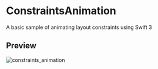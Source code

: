 # ConstraintsAnimation
A basic sample of animating layout constraints using Swift 3

## Preview
![constraints_animation](https://cloud.githubusercontent.com/assets/14030986/20810965/afde7d80-b82d-11e6-9c2a-efaea472c73b.gif)
